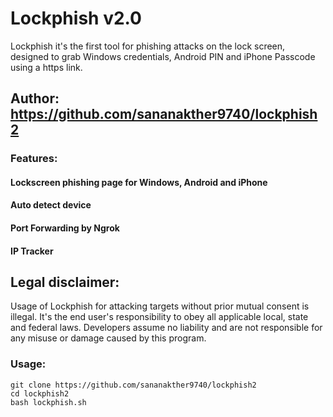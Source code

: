 # Lockphish v2.0

Lockphish it's the first tool for phishing attacks on the lock screen, designed to grab Windows credentials, Android PIN and iPhone Passcode using a https link.

## Author: https://github.com/sananakther9740/lockphish2

### Features:

#### Lockscreen phishing page for Windows, Android and iPhone
#### Auto detect device
#### Port Forwarding by Ngrok
#### IP Tracker

## Legal disclaimer:

Usage of Lockphish for attacking targets without prior mutual consent is illegal. It's the end user's responsibility to obey all applicable local, state and federal laws. Developers assume no liability and are not responsible for any misuse or damage caused by this program. 

### Usage:
```
git clone https://github.com/sananakther9740/lockphish2
cd lockphish2
bash lockphish.sh
```


